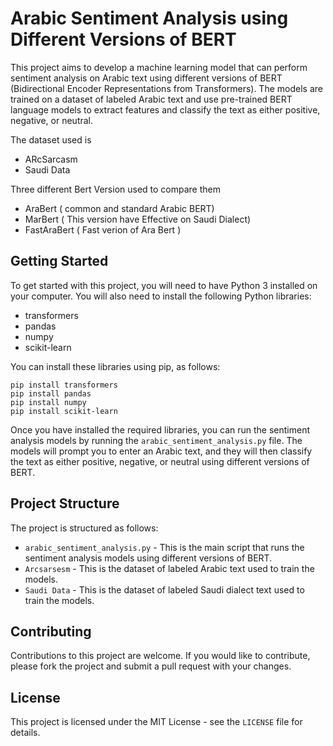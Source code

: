 # Arabic Sentiment Analysis using Different Versions of BERT

This project aims to develop a machine learning model that can perform sentiment analysis on Arabic text using different versions of BERT (Bidirectional Encoder Representations from Transformers). The models are trained on a dataset of labeled Arabic text and use pre-trained BERT language models to extract features and classify the text as either positive, negative, or neutral.

The dataset used is
- ARcSarcasm 
- Saudi Data

Three different  Bert Version used to compare them 
- AraBert ( common and standard Arabic BERT)
- MarBert ( This version have Effective on Saudi Dialect) 
- FastAraBert ( Fast verion of Ara Bert )

## Getting Started

To get started with this project, you will need to have Python 3 installed on your computer. You will also need to install the following Python libraries:

- transformers
- pandas
- numpy
- scikit-learn

You can install these libraries using pip, as follows:

```
pip install transformers
pip install pandas
pip install numpy
pip install scikit-learn
```

Once you have installed the required libraries, you can run the sentiment analysis models by running the `arabic_sentiment_analysis.py` file. The models will prompt you to enter an Arabic text, and they will then classify the text as either positive, negative, or neutral using different versions of BERT.

## Project Structure

The project is structured as follows:

- `arabic_sentiment_analysis.py` - This is the main script that runs the sentiment analysis models using different versions of BERT.
- `Arcsarsesm` - This is the dataset of labeled Arabic text used to train the models.
- `Saudi Data` - This is the dataset of labeled Saudi dialect text used to train the models.


## Contributing

Contributions to this project are welcome. If you would like to contribute, please fork the project and submit a pull request with your changes.

## License

This project is licensed under the MIT License - see the `LICENSE` file for details.
